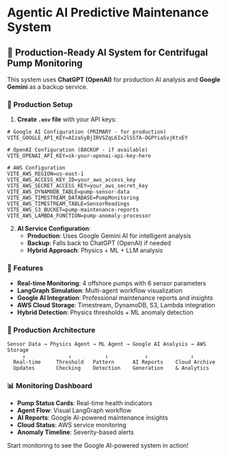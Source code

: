 # Agentic AI Predictive Maintenance System

## 🤖 Production-Ready AI System for Centrifugal Pump Monitoring

This system uses **ChatGPT (OpenAI)** for production AI analysis and **Google Gemini** as a backup service.

### 🔧 Production Setup

1. **Create `.env` file** with your API keys:
```env
# Google AI Configuration (PRIMARY - for production)
VITE_GOOGLE_API_KEY=AIzaSyBjIRVSZqL6Ix2lSSfA-OGPYiaSvjKtxEY

# OpenAI Configuration (BACKUP - if available)
VITE_OPENAI_API_KEY=sk-your-openai-api-key-here

# AWS Configuration
VITE_AWS_REGION=us-east-1
VITE_AWS_ACCESS_KEY_ID=your_aws_access_key
VITE_AWS_SECRET_ACCESS_KEY=your_aws_secret_key
VITE_AWS_DYNAMODB_TABLE=pump-sensor-data
VITE_AWS_TIMESTREAM_DATABASE=PumpMonitoring
VITE_AWS_TIMESTREAM_TABLE=SensorReadings
VITE_AWS_S3_BUCKET=pump-maintenance-reports
VITE_AWS_LAMBDA_FUNCTION=pump-anomaly-processor
```

2. **AI Service Configuration**:
   - **Production**: Uses Google Gemini AI for intelligent analysis
   - **Backup**: Falls back to ChatGPT (OpenAI) if needed
   - **Hybrid Approach**: Physics + ML + LLM analysis

### 🚀 Features

- **Real-time Monitoring**: 4 offshore pumps with 6 sensor parameters
- **LangGraph Simulation**: Multi-agent workflow visualization
- **Google AI Integration**: Professional maintenance reports and insights
- **AWS Cloud Storage**: Timestream, DynamoDB, S3, Lambda integration
- **Hybrid Detection**: Physics thresholds + ML anomaly detection

### 🎯 Production Architecture

```
Sensor Data → Physics Agent → ML Agent → Google AI Analysis → AWS Storage
     ↓              ↓           ↓            ↓              ↓
  Real-time     Threshold   Pattern      AI Reports    Cloud Archive
  Updates       Checking    Detection    Generation    & Analytics
```

### 📊 Monitoring Dashboard

- **Pump Status Cards**: Real-time health indicators
- **Agent Flow**: Visual LangGraph workflow
- **AI Reports**: Google AI-powered maintenance insights
- **Cloud Status**: AWS service monitoring
- **Anomaly Timeline**: Severity-based alerts

Start monitoring to see the Google AI-powered system in action!